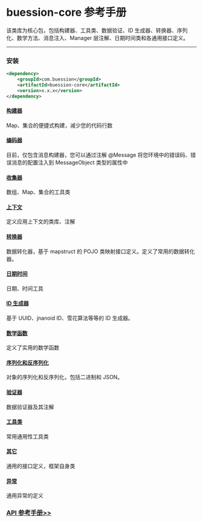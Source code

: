 # buession-core 参考手册


该类库为核心包，包括构建器、工具类、数据验证、ID 生成器、转换器、序列化、数学方法、消息注入、Manager 层注解、日期时间类和各通用接口定义。


---


### 安装

```xml
<dependency>
    <groupId>com.buession</groupId>
    <artifactId>buession-core</artifactId>
    <version>x.x.x</version>
</dependency>
```


#### [构建器](builder.md)

Map、集合的便捷式构建，减少您的代码行数


#### [编码器](codec.md)

目前，仅包含消息构建器，您可以通过注解 @Message 将您环境中的错误码、错误消息的配置注入到 MessageObject 类型的属性中


#### [收集器](collect.md)

数组、Map、集合的工具类


#### [上下文](context.md)

定义应用上下文的类库、注解


#### [转换器](converter.md)

数据转化器，基于 mapstruct 的 POJO 类映射接口定义。定义了常用的数据转化器。


#### [日期时间](datetime.md)

日期、时间工具


#### [ID 生成器](id.md)

基于 UUID、jnanoid ID、雪花算法等等的 ID 生成器。


#### [数学函数](math.md)

定义了实用的数学函数


#### [序列化和反序列化](serializer.md)

对象的序列化和反序列化，包括二进制和 JSON。


#### [验证器](validator.md)

数据验证器及其注解


#### [工具类](utils.md)

常用通用性工具类


#### [其它](other.md)

通用的接口定义，框架自身类


#### [异常](exception.md)

通用异常的定义


### [API 参考手册>>](/manual/2.0/docs/buession-core/)